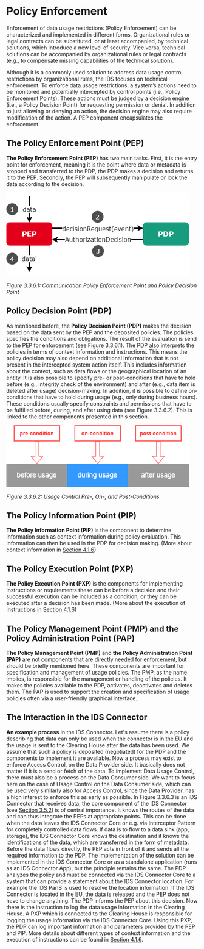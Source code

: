 # Policy Enforcement
Enforcement of data usage restrictions (Policy Enforcement) can be characterized and implemented in different forms. Organizational rules or legal contracts can be substituted, or at least accompanied, by technical solutions, which introduce a new level of security. Vice versa, technical solutions can be accompanied by organizational rules or legal contracts (e.g., to compensate missing capabilities of the technical solution).

Although it is a commonly used solution to address data usage control restrictions by organizational rules, the IDS focuses on technical enforcement.
To enforce data usage restrictions, a system’s actions need to be monitored and potentially intercepted by control points (i.e., Policy Enforcement Points). These actions must be judged by a decision engine (i.e., a Policy Decision Point) for requesting permission or denial. In addition to just allowing or denying an action, the decision engine may also require modification of the action. A PEP component encapsulates the enforcement.

## The Policy Enforcement Point (PEP)
**The Policy Enforcement Point (PEP)** has two main tasks. First, it is the entry point for enforcement, meaning it is the point where data or metadata is stopped and transferred to the PDP, the PDP makes a decision and returns it to the PEP. Secondly, the PEP will subsequently manipulate or lock the data according to the decision.

![image](../../4_Perspectives_of_the_Reference_Architecture_Model/4_1_Security_Perspective/media/Communication-PEP-and-PDP.drawio.png)

_Figure 3.3.6.1: Communication Policy Enforcement Point and Policy Decision Point_

## Policy Decision Point (PDP)
As mentioned before, the **Policy Decision Point (PDP)** makes the decision based on the data sent by the PEP and the deposited policies. The policies specifies the conditions and obligations. The result of the evaluation is send to the PEP for enforcement (see Figure 3.3.6.1). The PDP also interprets the policies in terms of context information and instructions. This means the policy decision may also depend on additional information that is not present in the intercepted system action itself. This includes information about the context, such as data flows or the geographical location of an entity. It is also possible to specify pre- or post-conditions that have to hold before (e.g., integrity check of the environment) and after (e.g., data item is deleted after usage) decision-making. In addition, it is possible to define on-conditions that have to hold during usage (e.g., only during business hours). These conditions usually specify constraints and permissions that have to be fulfilled before, during, and after using data (see Figure 3.3.6.2). This is linked to the other components presented in this section.

![image](../../4_Perspectives_of_the_Reference_Architecture_Model/4_1_Security_Perspective/media/usage-control-conditions.drawio.png)

_Figure 3.3.6.2: Usage Control Pre-, On-, and Post-Conditions_

## The Policy Information Point (PIP)
**The Policy Information Point (PIP)** is the component to determine information such as context information during policy evaluation. This information can then be used in the PDP for decision making. (More about context information in [Section 4.1.6](../../4_Perspectives_of_the_Reference_Architecture_Model/4_1_Security_Perspective/4_1_6_Usage_Control.md))

## The Policy Execution Point (PXP)
**The Policy Execution Point (PXP)** is the components for implementing instructions or requirements these can be before a decision and their successful execution can be included as a condition, or they can be executed after a decision has been made. (More about the execution of instructions in [Section 4.1.6](../../4_Perspectives_of_the_Reference_Architecture_Model/4_1_Security_Perspective/4_1_6_Usage_Control.md))

## The Policy Management Point (PMP) and the Policy Administration Point (PAP)
**The Policy Management Point (PMP)** and **the Policy Administration Point (PAP)** are not components that are directly needed for enforcement, but should be briefly mentioned here. These components are important for specification and management of usage policies. The PMP, as the name implies, is responsible for the management or handling of the policies. It makes the policies available to the PDP, activates, deactivates and deletes them. The PAP is used to support the creation and specification of usage policies often via a user-friendly graphical interface.

## The Interaction in the IDS Connector
**An example process** in the IDS Connector. Let's assume there is a policy describing that data can only be used when the connector is in the EU and the usage is sent to the Clearing House after the data has been used. We assume that such a policy is deposited (negotiated) for the PDP and the components to implement it are available. Now a process may exist to enforce Access Control, on the Data Provider side. It basically does not matter if it is a send or fetch of the data. To implement Data Usage Control, there must also be a process on the Data Consumer side. We want to focus here on the case of Usage Control on the Data Consumer side, which can be used very similarly also for Access Control, since the Data Provider, has a high interest to enforce this as early as possible. In Figure 3.3.6.3 is an IDS Connector that receives data, the core component of the IDS Connector (see [Section 3.5.2](../3_5_System_Layer/3_5_2_IDS_Connector.md)) is of central importance. It knows the routes of the data and can thus integrate the PEPs at appropriate points. This can be done when the data leaves the IDS Connector Core or e.g. via Interceptor Pattern for completely controlled data flows. If data is to flow to a data sink (app, storage), the IDS Connector Core knows the destination and it knows the identifications of the data, which are transferred in the form of metadata. Before the data flows directly, the PEP acts in front of it and sends all the required information to the PDP. The implementation of the solution can be implemented in the IDS Connector Core or as a standalone application (runs as an IDS Connector App), but the principle remains the same. The PDP analyzes the policy and must be connected via the IDS Connector Core to a system that can provide a statement about the IDS Connector location. For example the IDS ParIS is used to resolve the location information. If the IDS Connector is located in the EU, the data is released and the PEP does not have to change anything. The PDP informs the PEP about this decision. Now there is the instruction to log the data usage information in the Clearing House. A PXP which is connected to the Clearing House is responsible for logging the usage information via the IDS Connector Core. Using this PXP, the PDP can log important information and parameters provided by the PEP and PIP. More details about different types of context information and the execution of instructions can be found in [Section 4.1.6](../../4_Perspectives_of_the_Reference_Architecture_Model/4_1_Security_Perspective/4_1_6_Usage_Control.md).
